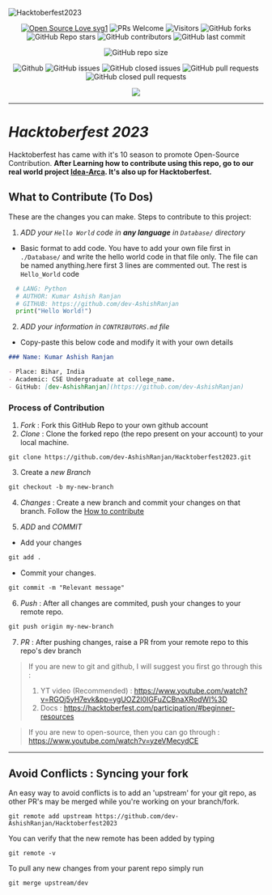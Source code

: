 ![Hacktoberfest2023](https://socialify.git.ci/dev-AshishRanjan/Hacktoberfest2023/image?description=1&font=KoHo&forks=1&issues=1&language=1&owner=1&pulls=1&stargazers=1&theme=Auto)

<div align="center">
 <p>
   
[![Open Source Love svg1](https://badges.frapsoft.com/os/v1/open-source.svg?v=103)](https://github.com/ellerbrock/open-source-badges/)
![PRs Welcome](https://img.shields.io/badge/PRs-welcome-brightgreen.svg?style=flat)
![Visitors](https://api.visitorbadge.io/api/visitors?path=dev-AshishRanjan%2FHacktoberfest2023%20&countColor=%23263759&style=flat)
![GitHub forks](https://img.shields.io/github/forks/dev-AshishRanjan/Hacktoberfest2023)
![GitHub Repo stars](https://img.shields.io/github/stars/dev-AshishRanjan/Hacktoberfest2023)
![GitHub contributors](https://img.shields.io/github/contributors/dev-AshishRanjan/Hacktoberfest2023)
![GitHub last commit](https://img.shields.io/github/last-commit/dev-AshishRanjan/Hacktoberfest2023)
  
![GitHub repo size](https://img.shields.io/github/repo-size/dev-AshishRanjan/Hacktoberfest2023)

![Github](https://img.shields.io/github/license/dev-AshishRanjan/Hacktoberfest2023)
![GitHub issues](https://img.shields.io/github/issues/dev-AshishRanjan/Hacktoberfest2023)
![GitHub closed issues](https://img.shields.io/github/issues-closed-raw/dev-AshishRanjan/Hacktoberfest2023)
![GitHub pull requests](https://img.shields.io/github/issues-pr/dev-AshishRanjan/Hacktoberfest2023)
![GitHub closed pull requests](https://img.shields.io/github/issues-pr-closed/dev-AshishRanjan/Hacktoberfest2023)

 </p>
</div>

<p align="center">
  <img align="center" src="https://readme-typing-svg.herokuapp.com?color=%23${textVal}&lines=+👋🏻+Welcome+to+Hacktoberfest2023+👋🏻;👨🏻‍💻+Lets+Build+Together+👩🏻‍💻;💡+Get+Your+First+Pull+Request+💡;🙏🏻+Thanks+for+Contributing+🙏🏻"
 <img src= 'https://capsule-render.vercel.app/api?type=rect&color=gradient&height=2.5'/>
</p>

---

# **_Hacktoberfest 2023_**

Hacktoberfest has came with it's 10 season to promote Open-Source Contribution.
**After Learning how to contribute using this repo, go to our real world project [Idea-Arca](https://github.com/dev-AshishRanjan/Idea-Arca). It's also up for Hacktoberfest.**

## What to Contribute (To Dos)

These are the changes you can make.
Steps to contribute to this project:

1. _ADD your `Hello World` code in **any language** in `Database/` directory_

- Basic format to add code. You have to add your own file first in `./Database/` and write the hello world code in that file only. The file can be named anything.here first 3 lines are commented out. The rest is `Hello_World` code

```py
  # LANG: Python
  # AUTHOR: Kumar Ashish Ranjan
  # GITHUB: https://github.com/dev-AshishRanjan
  print("Hello World!")
```

2. _ADD your information in `CONTRIBUTORS.md` file_

- Copy-paste this below code and modify it with your own details

```markdown
### Name: Kumar Ashish Ranjan

- Place: Bihar, India
- Academic: CSE Undergraduate at college_name.
- GitHub: [dev-AshishRanjan](https://github.com/dev-AshishRanjan)
```

### Process of Contribution

1. _Fork_ : Fork this GitHub Repo to your own github account
2. _Clone_ : Clone the forked repo (the repo present on your account) to your local machine.

```terminal
git clone https://github.com/dev-AshishRanjan/Hacktoberfest2023.git
```

3. Create a _new Branch_

```markdown
git checkout -b my-new-branch
```

4. _Changes_ : Create a new branch and commit your changes on that branch. Follow the [How to contribute](./CONTRIBUTING.md)

5. _ADD_ and _COMMIT_
  - Add your changes

  ```markdown
  git add .
  ```

  - Commit your changes.

  ```markdown
  git commit -m "Relevant message"
  ```

6. _Push_ : After all changes are commited, push your changes to your remote repo.

```markdown
git push origin my-new-branch
```

7. _PR_ : After pushing changes, raise a PR from your remote repo to this repo's dev branch

> If you are new to git and github, I will suggest you first go through this :
>
> 1. YT video (Recommended) : https://www.youtube.com/watch?v=RGOj5yH7evk&pp=ygUOZ2l0IGFuZCBnaXRodWI%3D
> 2. Docs : https://hacktoberfest.com/participation/#beginner-resources

> If you are new to open-source, then you can go through : https://www.youtube.com/watch?v=yzeVMecydCE

---

## Avoid Conflicts : Syncing your fork

An easy way to avoid conflicts is to add an 'upstream' for your git repo, as other PR's may be merged while you're working on your branch/fork.

```terminal
git remote add upstream https://github.com/dev-AshishRanjan/Hacktoberfest2023
```

You can verify that the new remote has been added by typing

```terminal
git remote -v
```

To pull any new changes from your parent repo simply run

```terminal
git merge upstream/dev
```
